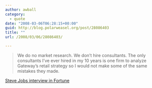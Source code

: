 ```yaml
---
author: awball
category:
  - quote
date: "2008-03-06T06:28:15+00:00"
guid: http://blog.polarweasel.org/post/28086403
title: ""
url: /2008/03/06/28086403/

---
```

> We do no market research. We don’t hire consultants. The only consultants I’ve ever hired in my 10 years is one firm to analyze Gateway’s retail strategy so I would not make some of the same mistakes they made.

 [Steve Jobs interview in Fortune](http://money.cnn.com/galleries/2008/fortune/0803/gallery.jobsqna.fortune/index.html)
